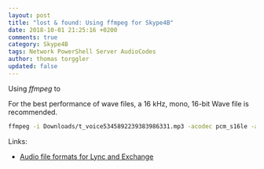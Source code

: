 ```yaml
---
layout: post
title: "lost & found: Using ffmpeg for Skype4B"
date: 2018-10-01 21:25:16 +0200
comments: true
category: Skype4B
tags: Network PowerShell Server AudioCodes
author: thomas torggler
updated: false
---
```


Using _ffmpeg_ to 

<!-- more -->


For the best performance of wave files, a 16 kHz, mono, 16-bit Wave file is recommended.

```bash
ffmpeg -i Downloads/t_voice5345892239383986331.mp3 -acodec pcm_s16le -ac 1 -ar 16000 out.wav
```
Links:

- [Audio file formats for Lync and Exchange](https://greiginsydney.com/audio-file-formats-for-lync-and-exchange/)